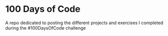 # 100 Days of Code
A repo dedicated to posting the different projects and exercises I completed during the #100DaysOfCode challenge
